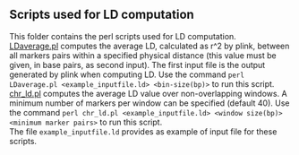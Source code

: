 ## Scripts used for LD computation

This folder contains the perl scripts used for LD computation. <br />
[LDaverage.pl](https://github.com/SwallowGenomics/BarnSwallow/blob/main/Analyses/LD-scripts/LDaverage.pl) computes the average LD, calculated as r^2 by plink, between all markers pairs within a specified physical distance (this value must be given, in base pairs, as second input). The first input file is the output generated by plink when computing LD. Use the command `perl LDaverage.pl <example_inputfile.ld> <bin-size(bp)>` to run this script. <br />
[chr_ld.pl](https://github.com/SwallowGenomics/BarnSwallow/blob/main/Analyses/LD-scripts/chr_ld.pl) computes the average LD value over non-overlapping windows. A minimum number of markers per window can be specified (default 40). Use the command `perl chr_ld.pl <example_inputfile.ld> <window size(bp)> <minimum marker pairs>` to run this script. <br />
The file `example_inputfile.ld` provides as example of input file for these scripts.